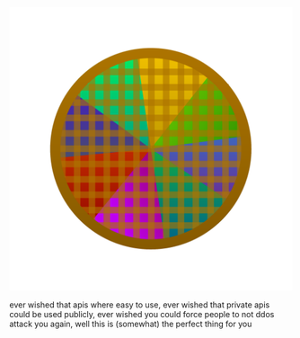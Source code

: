 ![image](./media/apipielogo.svg)

ever wished that apis where easy to use, ever wished that private apis could be used publicly, ever wished you could force people to not ddos attack you again, well this is (somewhat) the perfect thing for you